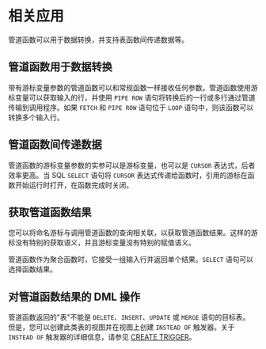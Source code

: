 相关应用 
=========================

管道函数可以用于数据转换，并支持表函数间传递数据等。

管道函数用于数据转换 
-------------------------------

带有游标变量参数的管道函数可以和常规函数一样接收任何参数。管道函数使用游标变量可以获取输入的行，并使用 `PIPE ROW` 语句将转换后的一行或多行通过管道传输到调用程序。如果 `FETCH` 和 `PIPE ROW` 语句位于 `LOOP` 语句中，则该函数可以转换多个输入行。

管道函数间传递数据 
------------------------------

管道函数的游标变量参数的实参可以是游标变量，也可以是 `CURSOR` 表达式，后者效率更高。当 SQL `SELECT` 语句将 `CURSOR` 表达式传递给函数时，引用的游标在函数开始运行时打开，在函数完成时关闭。

获取管道函数结果 
-----------------------------

您可以将命名游标与调用管道函数的查询相关联，以获取管道函数结果。这样的游标没有特别的获取语义，并且游标变量没有特别的赋值语义。

管道函数作为聚合函数时，它接受一组输入行并返回单个结果。`SELECT` 语句可以选择函数结果。

对管道函数结果的 DML 操作 
------------------------------------

管道函数返回的"表"不能是 `DELETE`、`INSERT`、`UPDATE` 或 `MERGE` 语句的目标表。 但是，您可以创建此类表的视图并在视图上创建 `INSTEAD OF` 触发器。关于 `INSTEAD OF` 触发器的详细信息，请参见 [CREATE TRIGGER](../../12.ddl-operations-on-stored-pl-units/11.create-trigger.md)。
